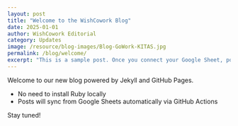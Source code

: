 ```yaml
---
layout: post
title: "Welcome to the WishCowork Blog"
date: 2025-01-01
author: WishCowork Editorial
category: Updates
image: /resource/blog-images/Blog-GoWork-KITAS.jpg
permalink: /blog/welcome/
excerpt: "This is a sample post. Once you connect your Google Sheet, posts will sync here automatically."
---
```


Welcome to our new blog powered by Jekyll and GitHub Pages.

- No need to install Ruby locally
- Posts will sync from Google Sheets automatically via GitHub Actions

Stay tuned!
